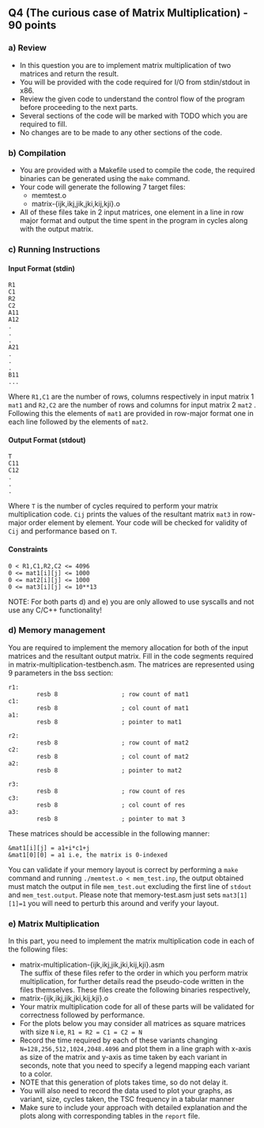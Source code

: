 ## Q4 (The curious case of Matrix Multiplication) - 90 points

### a) Review
* In this question you are to implement matrix multiplication of two matrices and return the result.
* You will be provided with the code required for I/O from stdin/stdout in x86. 
* Review the given code to understand the control flow of the program before proceeding to the next parts. 
* Several sections of the code will be marked with TODO which you are required to fill. 
* No changes are to be made to any other sections of the code.

### b) Compilation
* You are provided with a Makefile used to compile the code, the required binaries can be generated using the `make` command.
* Your code will generate the following 7 target files:
  * memtest.o
  * matrix-{ijk,ikj,jik,jki,kij,kji}.o
* All of these files take in 2 input matrices, one element in a line in row major format and output the time spent in the program in cycles along with the output matrix.
### c) Running Instructions

#### Input Format (stdin)
```
R1
C1
R2
C2
A11
A12
.
.
.
A21
.
.
.
B11
...
```
Where `R1,C1` are the number of rows, columns respectively in input matrix 1 `mat1` and `R2,C2` are the number of rows and columns for input matrix 2 `mat2` . Following this the elements of `mat1` are provided in row-major format one in each line followed by the elements of `mat2`.

#### Output Format (stdout)
```
T
C11
C12
.
.
.
```
Where `T` is the number of cycles required to perform your matrix multiplication code. `Cij` prints the values of the resultant matrix `mat3` in row-major order element by element. Your code will be checked for validity of `Cij` and performance based on `T`.

#### Constraints

```
0 < R1,C1,R2,C2 <= 4096
0 <= mat1[i][j] <= 1000
0 <= mat2[i][j] <= 1000
0 <= mat3[i][j] <= 10**13
```
NOTE: For both parts d) and e) you are only allowed to use syscalls and not use any C/C++ functionality!

### d) Memory management

You are required to implement the memory allocation for both of the input matrices and the resultant output matrix. Fill in the code segments required in matrix-multiplication-testbench.asm. The matrices are represented using 9 parameters in the bss section:
```
r1:
        resb 8                  ; row count of mat1
c1:
        resb 8                  ; col count of mat1
a1:
        resb 8                  ; pointer to mat1

r2:
        resb 8                  ; row count of mat2
c2:
        resb 8                  ; col count of mat2
a2:
        resb 8                  ; pointer to mat2

r3:
        resb 8                  ; row count of res
c3:
        resb 8                  ; col count of res
a3:
        resb 8                  ; pointer to mat 3
```
These matrices should be accessible in the following manner: 
```
&mat1[i][j] = a1+i*c1+j
&mat1[0][0] = a1 i.e, the matrix is 0-indexed
```

You can validate if your memory layout is correct by performing a `make` command and running `./memtest.o < mem_test.inp`, the output obtained must match the output in file `mem_test.out` excluding the first line of `stdout` and `mem_test.output`. Please note that memory-test.asm just sets `mat3[1][1]=1` you will need to perturb this around and verify your layout.

### e) Matrix Multiplication

In this part, you need to implement the matrix multiplication code in each of the following files:
* matrix-multiplication-{ijk,ikj,jik,jki,kij,kji}.asm  
The suffix of these files refer to the order in which you perform matrix multiplication, for further details read the pseudo-code written in the files themselves. These files create the following binaries respectively, 
* matrix-{ijk,ikj,jik,jki,kij,kji}.o
* Your matrix multiplication code for all of these parts will be validated for correctness followed by performance. 
* For the plots below you may consider all matrices as square matrices with size `N` i.e, `R1 = R2 = C1 = C2 = N` 
* Record the time required by each of these variants changing `N=128,256,512,1024,2048.4096`  and plot them in a line graph with x-axis as size of the matrix and y-axis as time taken by each variant in seconds, note that you need to specify a legend mapping each variant to a color.
* NOTE that this generation of plots takes time, so do not delay it.
* You will also need to record the data used to plot your graphs, as variant, size, cycles taken, the TSC frequency in a tabular manner
* Make sure to include your approach with detailed explanation and the plots along with corresponding tables in the `report` file.
